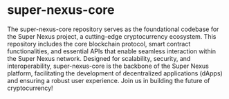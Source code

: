 # super-nexus-core
The super-nexus-core repository serves as the foundational codebase for the Super Nexus project, a cutting-edge cryptocurrency ecosystem. This repository includes the core blockchain protocol, smart contract functionalities, and essential APIs that enable seamless interaction within the Super Nexus network. Designed for scalability, security, and interoperability, super-nexus-core is the backbone of the Super Nexus platform, facilitating the development of decentralized applications (dApps) and ensuring a robust user experience. Join us in building the future of cryptocurrency!
